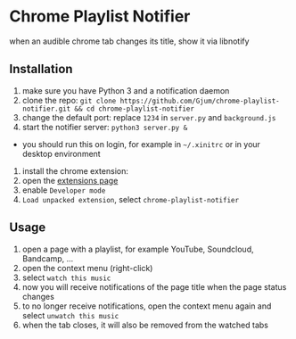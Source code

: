 # Chrome Playlist Notifier
when an audible chrome tab changes its title, show it via libnotify

## Installation
1. make sure you have Python 3 and a notification daemon
1. clone the repo: `git clone https://github.com/Gjum/chrome-playlist-notifier.git && cd chrome-playlist-notifier`
1. change the default port: replace `1234` in `server.py` and `background.js`
1. start the notifier server: `python3 server.py &`
  - you should run this on login, for example in `~/.xinitrc` or in your desktop environment
1. install the chrome extension:
  1. open the [extensions page](chrome://extensions/)
  1. enable `Developer mode`
  1. `Load unpacked extension`, select `chrome-playlist-notifier`

## Usage
1. open a page with a playlist, for example YouTube, Soundcloud, Bandcamp, ...
1. open the context menu (right-click)
1. select `watch this music`
1. now you will receive notifications of the page title when the page status changes
1. to no longer receive notifications, open the context menu again and select `unwatch this music`
1. when the tab closes, it will also be removed from the watched tabs
